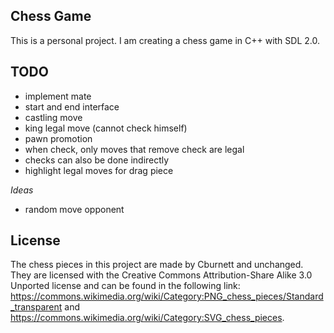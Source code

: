 ## Chess Game

This is a personal project. I am creating a chess game in C++ with SDL 2.0.


## TODO
- implement mate
- start and end interface
- castling move
- king legal move (cannot check himself)
- pawn promotion
- when check, only moves that remove check are legal
- checks can also be done indirectly
- highlight legal moves for drag piece

*Ideas*
- random move opponent


## License

The chess pieces in this project are made by Cburnett and unchanged.
They are licensed with the Creative Commons Attribution-Share Alike 3.0 Unported license
and can be found in the following link: https://commons.wikimedia.org/wiki/Category:PNG_chess_pieces/Standard_transparent
and https://commons.wikimedia.org/wiki/Category:SVG_chess_pieces.
